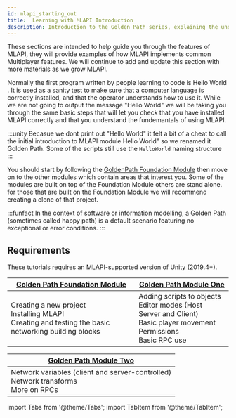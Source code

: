 ```yaml
---
id: mlapi_starting_out
title:  Learning with MLAPI Introduction
description: Introduction to the Golden Path series, explaining the underliying aim of the series 
---
```


These sections are intended to help guide you through the features of MLAPI, they will provide  examples of how MLAPI implements common  Multiplayer features. We will continue to add and update this section with more materials as we grow MLAPI.  

Normally the first program written by people learning to code is  Hello World . It is used as a sanity test to make sure that a computer language is correctly installed, and that the operator understands how to use it. While we are not going to output the message "Hello World" we will be taking you through the same  basic steps that will let you check that you have installed MLAPI correctly and that you understand the fundemantals of using MLAPI.

:::unity
Becasue we dont print out "Hello World" it felt a bit of a cheat to call the initial introduction to MLAPI module Hello World" so we renamed it Golden Path. Some of the scripts still use the `HelloWorld` naming structure
:::

You should start by following the [GoldenPath Foundation Module](../../tutorials/goldenpath_series/goldenpath_foundation_module.md) then move on to the other modules which contain areas that interest you. Some of the modules are built on top of the Foundation Module others are stand alone. for those that are built on the Foundation Module we will recommend creating a clone of that project.

:::funfact
In the context of software or information modelling, a Golden Path (sometimes called happy path) is a default scenario featuring no exceptional or error conditions.
:::



## Requirements

These tutorials requires an MLAPI-supported version of Unity (2019.4+).



<div class="table-columns-plain">

 

|<div class="buttons-pages"><a class="button button--outline button--secondary button--lg" href="goldenpath_foundation_module">Golden Path Foundation Module</a></div>| <div class="buttons-pages"><a class="button button--outline button--secondary button--lg" href="goldenpath_one"> Golden Path Module One</a></div>| 
| --- | --- |
| Creating a new project<br/>  Installing MLAPI<br/>   Creating and testing the basic networking building blocks<br/> |   Adding scripts to objects<br/> Editor modes (Host Server and Client)<br/> Basic player movement<br/>Permissions <br/>Basic RPC use  |
</div>
<div class="table-columns-plain">

| <div class="buttons-pages"><a class="button button--outline button--secondary button--lg" href="goldenpath_two">Golden Path Module Two</a></div>|
| --- | 
|  Network variables (client and server-controlled)<br/> Network transforms <br/> More on RPCs|


</div>


import Tabs from '@theme/Tabs';
import TabItem from '@theme/TabItem';








